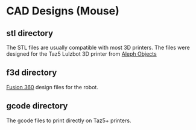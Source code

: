 # CAD Designs (Mouse)

## stl directory
The STL files are usually compatible with most 3D printers. The files were designed for the Taz5 Lulzbot 3D printer from [Aleph Objects](https://www.alephobjects.com/)

## f3d directory
[Fusion 360](https://www.autodesk.com/products/fusion-360/overview) design files for the robot.

## gcode directory
The gcode files to print directly on Taz5+ printers.
